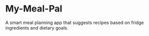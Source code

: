 # My-Meal-Pal
A smart meal planning app that suggests recipes based on fridge ingredients and dietary goals.
